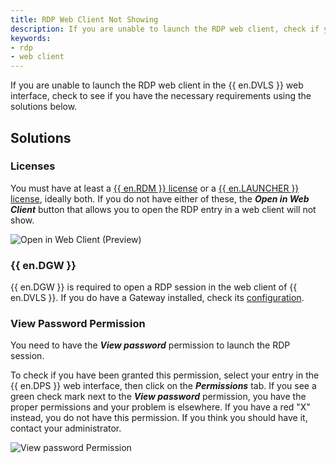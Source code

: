 ```yaml
---
title: RDP Web Client Not Showing
description: If you are unable to launch the RDP web client, check if you have the necessary requirements.
keywords:
- rdp
- web client
---
```

If you are unable to launch the RDP web client in the {{ en.DVLS }} web interface, check to see if you have the necessary requirements using the solutions below.

## Solutions

### Licenses

You must have at least a <a href="https://helprdm.devolutions.net/rdm_administration_licenses.html" target="_blank">{{ en.RDM }} license</a> or a <a href="/server/launcher/" target="_blank">{{ en.LAUNCHER }} license</a>, ideally both. If you do not have either of these, the ***Open in Web Client*** button that allows you to open the RDP entry in a web client will not show.

![Open in Web Client (Preview)](https://webdevolutions.azureedge.net/docs/en/kb/KB2163.png)

### {{ en.DGW }}

{{ en.DGW }} is required to open a RDP session in the web client of {{ en.DVLS }}. If you do have a Gateway installed, check its <a href="https://docs.devolutions.net/server/dgw/server-configuration/" target="_blank">configuration</a>.

### View Password Permission

You need to have the ***View password*** permission to launch the RDP session.

To check if you have been granted this permission, select your entry in the {{ en.DPS }} web interface, then click on the ***Permissions*** tab. If you see a green check mark next to the ***View password*** permission, you have the proper permissions and your problem is elsewhere. If you have a red "X" instead, you do not have this permission. If you think you should have it, contact your administrator.

![View password Permission](https://webdevolutions.azureedge.net/docs/en/kb/KB2162.png)
